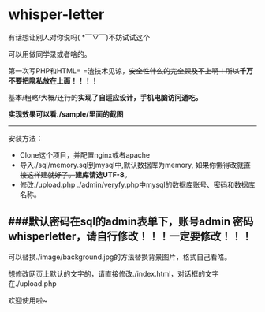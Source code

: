 # whisper-letter

有话想让别人对你说吗( *￣▽￣)不妨试试这个

可以用做同学录或者啥的。

第一次写PHP和HTML= =渣技术见谅，~~安全性什么的完全顾及不上啊！所以~~**千万不要把隐私放在上面！！！！**

~~基本/粗略/大概/还行的~~**实现了自适应设计，手机电脑访问通吃。**

**实现效果可以看./sample/里面的截图**

---
安装方法：
* Clone这个项目，并配置nginx或者apache
* 导入./sql/memory.sql到mysql中,默认数据库为memory, ~~如果你懒得改就直接这样建就好了。~~**建库请选UTF-8**。
* 修改./upload.php ./admin/veryfy.php中mysql的数据库账号、密码和数据库名称。

###默认密码在sql的admin表单下，账号admin 密码whisperletter，请自行修改！！！**一定要修改！！！**
---
可以替换./image/background.jpg的方法替换背景图片，格式自己看咯。

想修改网页上默认的文字的，请直接修改./index.html，对话框的文字在./upload.php

欢迎使用啦~
